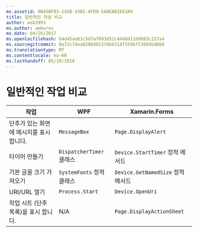 ```yaml
---
ms.assetid: 0B45BF03-145B-43B2-AFD9-5A0EAB1E63A9
title: 일반적인 작업 비교
author: asb3993
ms.author: amburns
ms.date: 04/26/2017
ms.openlocfilehash: b4d45ae61c5d7a7093d51c4440d11dd883c157a4
ms.sourcegitcommit: 0a72c7dea020b965378b6314f558bf5360dbd066
ms.translationtype: MT
ms.contentlocale: ko-KR
ms.lasthandoff: 05/10/2018
---
```

# <a name="common-tasks-comparison"></a>일반적인 작업 비교

| 작업 | WPF | Xamarin.Forms |
|--- |--- |--- |
|단추가 있는 화면에 메시지를 표시 합니다.|`MessageBox`|`Page.DisplayAlert`|
|타이머 만들기|`DispatcherTimer` 클래스|`Device.StartTimer` 정적 메서드|
|기본 글꼴 크기 가져오기|`SystemFonts` 정적 클래스|`Device.GetNamedSize` 정적 메서드|
|URI/URL 열기|`Process.Start`|`Device.OpenUri`|
|작업 시트 (단추 목록)을 표시 합니다.|N/A|`Page.DisplayActionSheet`|
